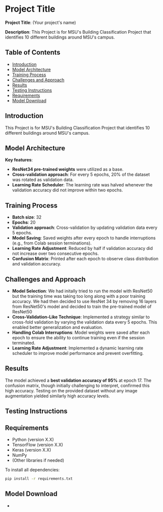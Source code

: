 # Project Title

**Project Title**: (Your project's name)

**Description**: This Project is for MSU's Building Classification Project that identifies 10 different buildings around MSU's campus.

## Table of Contents

- [Introduction](#introduction)
- [Model Architecture](#model-architecture)
- [Training Process](#training-process)
- [Challenges and Approach](#challenges-and-approach)
- [Results](#results)
- [Testing Instructions](#testing-instructions)
- [Requirements](#requirements)
- [Model Download](#model-download)

## Introduction

This Project is for MSU's Building Classification Project that identifies 10 different buildings around MSU's campus.

## Model Architecture

**Key features**:
- **ResNet34 pre-trained weights** were utilized as a base.
- **Cross-validation approach**: For every 5 epochs, 20% of the dataset was rotated as validation data.
- **Learning Rate Scheduler**: The learning rate was halved whenever the validation accuracy did not improve within two epochs.

## Training Process

- **Batch size**: 32
- **Epochs**: 20
- **Validation approach**: Cross-validation by updating validation data every 5 epochs.
- **Model Saving**: Saved weights after every epoch to handle interruptions (e.g., from Colab session terminations).
- **Learning Rate Adjustment**: Reduced by half if validation accuracy did not increase over two consecutive epochs.
- **Confusion Matrix**: Printed after each epoch to observe class distribution and validation accuracy.


## Challenges and Approach

- **Model Selection**: We had initally tried to run the model with ResNet50 but the training time was taking too long along with a poor training accuracy. We had then decided to use ResNet 34 by removing 16 layers from ResNet50's model and decided to train the pre-trained model of ResNet50
- **Cross-Validation-Like Technique**: Implemented a strategy similar to cross-fold validation by varying the validation data every 5 epochs. This enabled better generalization and evaluation.
- **Handling Colab Interruptions**: Model weights were saved after each epoch to ensure the ability to continue training even if the session terminated.
- **Learning Rate Adjustment**: Implemented a dynamic learning rate scheduler to improve model performance and prevent overfitting.

## Results

The model achieved a **best validation accuracy of 95%** at epoch 17. The confusion matrix, though initially challenging to interpret, confirmed this high accuracy. Testing on the provided dataset without any image augmentation yielded similarly high accuracy levels.

## Testing Instructions



## Requirements

- Python (version X.X)
- TensorFlow (version X.X)
- Keras (version X.X)
- NumPy
- (Other libraries if needed)

To install all dependencies:
```bash
pip install -r requirements.txt
```


## Model Download
- 

